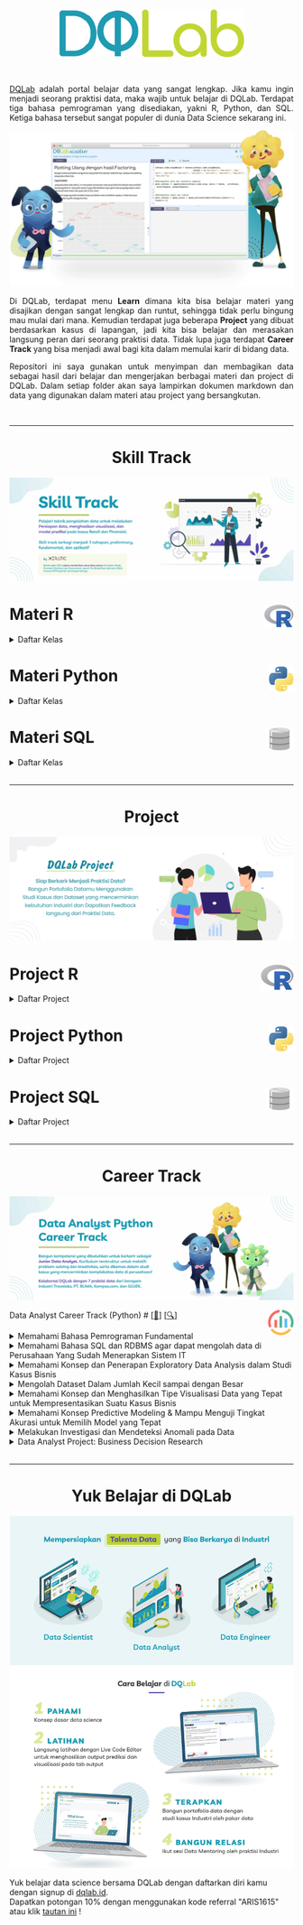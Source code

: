 <br />

<p align="center">
  <a href='https://academy.dqlab.id/main/learn_more'><img src="README/DQ_Lab2.png"></a>
</p>

<br />

<p align="justify">
  <a href="https://academy.dqlab.id/main/module">DQLab</a> adalah portal belajar data yang sangat lengkap. Jika kamu ingin menjadi seorang praktisi data, maka wajib untuk belajar di DQLab. Terdapat tiga bahasa pemrograman yang disediakan, yakni R, Python, dan SQL. Ketiga bahasa tersebut sangat populer di dunia Data Science sekarang ini.
</p>

![Hal](README/hal.png)

<p align="justify">
  Di DQLab, terdapat menu <b>Learn</b> dimana kita bisa belajar materi yang disajikan dengan sangat lengkap dan runtut, sehingga tidak perlu bingung mau mulai dari mana. Kemudian terdapat juga beberapa <b>Project</b> yang dibuat berdasarkan kasus di lapangan, jadi kita bisa belajar dan merasakan langsung peran dari seorang praktisi data. Tidak lupa juga terdapat <b>Career Track</b> yang bisa menjadi awal bagi kita dalam memulai karir di bidang data.
</p>

<p align="justify">
  Repositori ini saya gunakan untuk menyimpan dan membagikan data sebagai hasil dari belajar dan mengerjakan berbagai materi dan project di DQLab. Dalam setiap folder akan saya lampirkan dokumen markdown dan data yang digunakan dalam materi atau project yang bersangkutan.
</p>

<br />

---

<!-- # Learn -->

<h1 align="center">Skill Track</h1>

![Learn](README/Learn.jpg)

<!-- <br /> -->

<!-- ![R](README/6.png) -->

# Materi R <a href='README/6.png'><img src='README/6.png' align="right" height="40" /></a>

<details><summary>Daftar Kelas</summary>

## Kelas Persiapan

<details><summary>Daftar Modul</summary>

+ [[📂](https://github.com/MyArist/DQLab/tree/master/Learn/R/Preliminary/Introduction%20to%20Data%20Science%20with%20R)] [[🔍](https://academy.dqlab.id/main/package/practice/111)] [[📃](https://academy.dqlab.id/certificate/pdf/DQLABBGINRUSPHOS)] Introduction to Data Science with R

+ [[📂](https://github.com/MyArist/DQLab/tree/master/Learn/R/Preliminary/R%20Fundamental%20for%20Data%20Science)] [[🔍](https://academy.dqlab.id/main/package/practice/1)] [[📃](https://academy.dqlab.id/certificate/pdf/DQLABINTR1CLGENH)] R Fundamental for Data Science

</details>

## Kelas Fundamental

<details><summary>Daftar Modul</summary>

- [[📂](https://github.com/MyArist/DQLab/tree/master/Learn/R/Fundamental/Data%20Preparation%20in%20Data%20Science%20using%20R)] [[🔍](https://academy.dqlab.id/main/package/practice/12)] [[📃](https://academy.dqlab.id/certificate/pdf/DQLABDTWR1WHPPSC/)] Data Preparation in Data Science using R

- [[📂](https://github.com/MyArist/DQLab/tree/master/Learn/R/Fundamental/Statistics%20using%20R%20for%20Data%20Science)] [[🔍](https://academy.dqlab.id/main/package/practice/15)] [[📃](https://academy.dqlab.id/certificate/pdf/DQLABINTS1FCCTIJ)] Statistics using R for Data Science

- [[📂](https://github.com/MyArist/DQLab/tree/master/Learn/R/Fundamental/Data%20Visualization%20in%20Data%20Science%20using%20R)] [[🔍](https://academy.dqlab.id/main/package/practice/2)] [[📃](https://academy.dqlab.id/certificate/pdf/DQLABDTVISNKHPAF/)] Data Visualization in Data Science using R

- [[📂](https://github.com/MyArist/DQLab/tree/master/Learn/R/Fundamental/Fundamental%20Data%20Visualization%20using%20R)] [[🔍](https://academy.dqlab.id/main/package/practice/257)] [[📃](https://academy.dqlab.id/certificate/pdf/DQLABINTR1BMSIUI/)] Fundamental Data Visualization using R

- [[📂](https://github.com/MyArist/DQLab/tree/master/Learn/R/Fundamental/Advanced%20Data%20Visualization%20for%20Everyone)] [[🔍](https://academy.dqlab.id/main/package/practice/259)] [[📃](https://academy.dqlab.id/certificate/pdf/DQLABAPL4%20PSAHWV)] Advanced Data Visualization with ggplot2 for Everyone

</details>

## Kelas Penerapan di Industri

<details><summary>Daftar Modul</summary>

- [[📂](https://github.com/MyArist/DQLab/tree/master/Learn/R/Applied%20Data%20Science/Data%20Science%20in%20Finance%20Credit%20Risk%20Analysis)] [[🔍](https://academy.dqlab.id/main/package/practice/81)] [[📃](https://academy.dqlab.id/certificate/pdf/DQLABMLFCRLSGBIB/)] Data Science in Finance: Credit Risk Analysis

- [[📂](https://github.com/MyArist/DQLab/tree/master/Learn/R/Applied%20Data%20Science/Data%20Science%20in%20Retail%20Market%20Basket%20Analysis)] [[🔍](https://academy.dqlab.id/main/package/practice/11)] [[📃](https://academy.dqlab.id/certificate/pdf/DQLABMLMBALMHINQ/)] Data Science in Retail: Market Basket Analysis

- [[📂](https://github.com/MyArist/DQLab/tree/master/Learn/R/Applied%20Data%20Science/Data%20Science%20in%20Marketing%20Customer%20Segmentation)] [[🔍](https://academy.dqlab.id/main/package/practice/7)] [[📃](https://academy.dqlab.id/certificate/pdf/DQLABMLMKTUNNJKU)] Data Science in Marketing: Customer Segmentation

- [[📂](https://github.com/MyArist/DQLab/tree/master/Learn/R/Applied%20Data%20Science/Data%20Science%20in%20Finance%20Dimension%20Reduction)] [[🔍](https://academy.dqlab.id/main/package/practice/89)] [[📃](https://academy.dqlab.id/certificate/pdf/DQLABPCADRJUIDUE/)] Data Science in Finance: Dimension Reduction

- [[📂](https://github.com/MyArist/DQLab/tree/master/Learn/R/Applied%20Data%20Science/Analisis%20Data%20COVID19%20di%20Indonesia)] [[🔍](https://academy.dqlab.id/main/package/practice/253)] [[📃](https://academy.dqlab.id/certificate/pdf/DQLABAPL3%20EVHSSM)] Analisis Data COVID19 di Indonesia

- [[📂](https://github.com/MyArist/DQLab/tree/master/Learn/R/Applied%20Data%20Science/A%20Walk%20Into%20Sensory%20Science)] [[🔍](https://academy.dqlab.id/main/package/practice/281)] [[📃](https://academy.dqlab.id/certificate/pdf/DQLABDSSR1CUOCJI/)] A Walk Into Sensory Science

</details>

</details>

<!-- <br /> -->
    
<!-- ![Python](README/5.png) -->

# Materi Python <a href='README/5.1.png'><img src='README/5.1.png' align="right" height="45" /></a>

<details><summary>Daftar Kelas</summary>

## Kelas Persiapan

<details><summary>Daftar Modul</summary>

- [[📂](https://github.com/MyArist/DQLab/tree/master/Learn/Python/Preliminary/Introduction%20to%20Data%20Science%20with%20Python)] [[🔍](https://academy.dqlab.id/main/package/practice/162)] [[📃](https://academy.dqlab.id/certificate/pdf/DQLABINTP1BJTJVQ/)] Introduction to Data Science with Python

- [[📂](https://github.com/MyArist/DQLab/tree/master/Learn/Python/Preliminary/Python%20Fundamental%20for%20Data%20Science)] [[🔍](https://academy.dqlab.id/main/package/practice/45)] [[📃](https://academy.dqlab.id/certificate/pdf/DQLABINTP1EGGMDW)] Python Fundamental for Data Science

</details>

## Kelas Fundamental

<details><summary>Daftar Modul</summary>

- [[📂](https://github.com/MyArist/DQLab/tree/master/Learn/Python/Fundamental/Data%20Wrangling%20Python)] [[🔍](https://academy.dqlab.id/main/package/practice/79)] [[📃](https://academy.dqlab.id/certificate/pdf/DQLABDTWP1HCKQDN)] Data Wrangling Python

- [[📂](https://github.com/MyArist/DQLab/tree/master/Learn/Python/Fundamental/Python%20for%20Data%20Professional%20Beginner%20-%20Part%201)] [[🔍](https://academy.dqlab.id/main/package/practice/157)] [[📃](https://academy.dqlab.id/certificate/pdf/DQLABINTP1JOGKCL/)] Python for Data Professional Beginner - Part 1

- [[📂](https://github.com/MyArist/DQLab/tree/master/Learn/Python/Fundamental/Python%20for%20Data%20Professional%20Beginner%20-%20Part%202)] [[🔍](https://academy.dqlab.id/main/package/practice/160)] [[📃](https://academy.dqlab.id/certificate/pdf/DQLABINTP1TJEAKE/)] Python for Data Professional Beginner - Part 2

- [[📂](https://github.com/MyArist/DQLab/tree/master/Learn/Python/Fundamental/Python%20for%20Data%20Professional%20Beginner%20-%20Part%203)] [[🔍](https://academy.dqlab.id/main/package/practice/161)] [[📃](https://academy.dqlab.id/certificate/pdf/DQLABINTP1GMBOKW/)] Python for Data Professional Beginner - Part 3

- [[📂](https://github.com/MyArist/DQLab/tree/master/Learn/Python/Fundamental/Data%20Visualization%20with%20Python%20Matplotlib%20for%20Beginner%20-%20Part%201)] [[🔍](https://academy.dqlab.id/main/package/practice/164)] [[📃](https://academy.dqlab.id/certificate/pdf/DQLABDTWP1OERWOT/)] Data Visualization with Python Matplotlib for Beginner - Part 1

- [[📂](https://github.com/MyArist/DQLab/tree/master/Learn/Python/Fundamental/Exploratory%20Data%20Analysis%20with%20Python%20for%20Beginner)] [[🔍](https://academy.dqlab.id/main/package/practice/163)] [[📃](https://academy.dqlab.id/certificate/pdf/DQLABINTP1NTJMCJ/)] Exploratory Data Analysis with Python for Beginner

- [[📂](https://github.com/MyArist/DQLab/tree/master/Learn/Python/Fundamental/Data%20Visualization%20with%20Python%20Matplotlib%20for%20Beginner%20-%20Part%202)] [[🔍](https://academy.dqlab.id/main/package/practice/165)] [[📃](https://academy.dqlab.id/certificate/pdf/DQLABINTP1PEOLAL/)] Data Visualization with Python Matplotlib for Beginner - Part 2

- [[📂](https://github.com/MyArist/DQLab/tree/master/Learn/Python/Fundamental/Data%20Quality%20with%20Python%20for%20Beginner)] [[🔍](https://academy.dqlab.id/main/package/practice/166)] [[📃](https://academy.dqlab.id/certificate/pdf/DQLABDVIZ2AUUCMW/)] Data Quality with Python for Beginner

- [[📂](https://github.com/MyArist/DQLab/tree/master/Learn/Python/Fundamental/Machine%20Learning%20With%20Python%20for%20Beginner)] [[🔍](https://academy.dqlab.id/main/package/practice/169)] [[📃](https://academy.dqlab.id/certificate/pdf/DQLABDVIZ2ODOJPA/)] Machine Learning With Python for Beginner

- [[📂](https://github.com/MyArist/DQLab/tree/master/Learn/Python/Fundamental/Fundamental%20Data%20Visualization%20with%20Python)] [[🔍](https://academy.dqlab.id/main/package/practice/177)] [[📃](https://academy.dqlab.id/certificate/pdf/DQLABINTP1TUORIC)] Fundamental Data Visualization with Python

- [[📂](https://github.com/MyArist/DQLab/tree/master/Learn/Python/Fundamental/Data%20Manipulation%20with%20Pandas%20-%20Part%201)] [[🔍](https://academy.dqlab.id/main/package/practice/178)] [[📃](https://academy.dqlab.id/certificate/pdf/DQLABINTP1KCGLNG/)] Data Manipulation with Pandas - Part 1

- [[📂](https://github.com/MyArist/DQLab/tree/master/Learn/Python/Fundamental/Data%20Manipulation%20with%20Pandas%20-%20Part%202)] [[🔍](https://academy.dqlab.id/main/package/practice/252)] [[📃](https://academy.dqlab.id/certificate/pdf/DQLABINTP1FGMHKR/)] Data Manipulation with Pandas - Part 2

- [[📂](https://github.com/MyArist/DQLab/tree/master/Learn/Python/Fundamental/Statistic%20using%20Python%20for%20Data%20Science)] [[🔍](https://academy.dqlab.id/main/package/practice/288)] [[📃](https://academy.dqlab.id/certificate/pdf/DQLABSWP1%20ELVIKP/)] Statistic using Python for Data Science

- [[📂](https://github.com/MyArist/DQLab/tree/master/Learn/Python/Fundamental/Statistic%20using%20Python%20for%20Data%20Science%20-%20Part%202)] [[🔍](https://academy.dqlab.id/main/package/practice/290)] [[📃](https://academy.dqlab.id/certificate/pdf/DQLABSWP1%20FKRWOF/)] Statistic using Python for Data Science - Part 2

- [[📂](https://github.com/MyArist/DQLab/tree/master/Learn/Python/Fundamental/Data%20Visualization%20using%20Plotnine)] [[🔍](https://academy.dqlab.id/main/package/practice/295)] [[📃](https://academy.dqlab.id/certificate/pdf/DQLABDVPP9FAWBWF/)] Data Visualization using Plotnine

</details>

## Kelas Penerapan di Industri

<details><summary>Daftar Modul</summary>

- [[📂](https://github.com/MyArist/DQLab/tree/master/Learn/Python/Applied%20Data%20Science/Basic%20Feature%20Discovering%20for%20Machine%20Learning)] [[🔍](https://academy.dqlab.id/main/package/practice/179)] [[📃](https://academy.dqlab.id/certificate/pdf/DQLABFATPYWBWGKN)] Basic Feature Discovering for Machine Learning

- [[📂](https://github.com/MyArist/DQLab/tree/master/Learn/Python/Applied%20Data%20Science/Data%20Science%20in%20Telco%20Data%20Cleansing)] [[🔍](https://academy.dqlab.id/main/package/practice/247)] [[📃](https://academy.dqlab.id/certificate/pdf/DQLABAPL1%20BVFPEI)] Data Science in Telco: Data Cleansing

- [[📂](https://github.com/MyArist/DQLab/tree/master/Learn/Python/Applied%20Data%20Science/Customer%20Churn%20Prediction%20using%20Machine%20Learning)] [[🔍](https://academy.dqlab.id/main/package/practice/249)] [[📃](https://academy.dqlab.id/certificate/pdf/DQLABAPL2%20JGNGCK)] Customer Churn Prediction using Machine Learning

- [[📂](https://github.com/MyArist/DQLab/tree/master/Learn/Python/Applied%20Data%20Science/Data%20Science%20Project%20Analisis%20Data%20COVID19%20di%20Dunia%20%26%20ASEAN)] [[🔍](https://academy.dqlab.id/main/package/practice/260)] [[📃](https://academy.dqlab.id/certificate/pdf/DQLABINTP1BAIQSQ/)] Data Science Project: Analisis Data COVID19 di Dunia & ASEAN

- [[📂](https://github.com/MyArist/DQLab/tree/master/Learn/Python/Applied%20Data%20Science/Data%20Analyst%20Project%20Business%20Decision%20Research)] [[🔍](https://academy.dqlab.id/main/package/practice/284)] [[📃](https://academy.dqlab.id/certificate/pdf/DQLABDVIZ2AEGGHH/)] Data Analyst Project: Business Decision Research

- [[📂](https://github.com/MyArist/DQLab/tree/master/Learn/Python/Applied%20Data%20Science/Eksplorasi%20dan%20Analisis%20Data%20COVID-19%20Indonesia%20using%20Python)] [[🔍](https://academy.dqlab.id/main/package/practice/287)] [[📃](https://academy.dqlab.id/certificate/pdf/DQLABACWP1OSMEUO/)] Eksplorasi dan Analisis Data COVID-19 Indonesia using Python

- [[📂](https://github.com/MyArist/DQLab/tree/master/Learn/Python/Applied%20Data%20Science/Data%20Science%20in%20Marketing%20%20Customer%20Segmentation%20with%20Python)] [[🔍](https://academy.dqlab.id/main/package/practice/293)] [[📃](https://academy.dqlab.id/certificate/pdf/DQLABDSCS1VGTGPJ/)] Data Science in Marketing : Customer Segmentation with Python

- [[📂](https://github.com/MyArist/DQLab/tree/master/Learn/Python/Applied%20Data%20Science/Data%20Science%20in%20Marketing%20%20Customer%20Segmentation%20with%20Python%20part%202)] [[🔍](https://academy.dqlab.id/main/package/practice/294)] [[📃](ttps://academy.dqlab.id/certificate/pdf/DQLABDSCS1TNUNDC/)] Data Science in Marketing : Customer Segmentation with Python part 2

</details>

</details>

<!-- <br /> -->

<!-- ![SQL](README/4.png) -->

# Materi SQL <a href='README/4.2.png'><img src='README/4.2.png' align="right" height="40" /></a>

<details><summary>Daftar Kelas</summary>

## Kelas Persiapan

<details><summary>Daftar Modul</summary>

- [[📂](https://github.com/MyArist/DQLab/tree/master/Learn/SQL/Preliminary/Fundamental%20SQL%20with%20SELECT%20Statement)] [[🔍](https://academy.dqlab.id/main/package/practice/91)] [[📃](https://academy.dqlab.id/certificate/pdf/DQLABSQLT1FLMKIW)] Fundamental SQL with SELECT Statement

</details>

## Kelas Fundamental

<details><summary>Daftar Modul</summary>

- [[📂](https://github.com/MyArist/DQLab/tree/master/Learn/SQL/Fundamental/Fundamental%20SQL%20Using%20SELECT%20Statement)] [[🔍](https://academy.dqlab.id/main/package/practice/213)] [[📃](https://academy.dqlab.id/certificate/pdf/DQLABSQLT1VPCNOL/)] Fundamental SQL Using SELECT Statement

- [[📂](https://github.com/MyArist/DQLab/tree/master/Learn/SQL/Fundamental/Fundamental%20SQL%20Using%20FUNCTION%20and%20GROUP%20BY)] [[🔍](https://academy.dqlab.id/main/package/practice/171)] [[📃](https://academy.dqlab.id/certificate/pdf/DQLABSQLT2GFGROP/)] Fundamental SQL Using FUNCTION and GROUP BY

- [[📂](https://github.com/MyArist/DQLab/tree/master/Learn/SQL/Fundamental/Fundamental%20SQL%20Using%20INNER%20JOIN%20and%20UNION)] [[🔍](https://academy.dqlab.id/main/package/practice/244)] [[📃](https://academy.dqlab.id/certificate/pdf/DQLABSQLT2NGUHHK/)] Fundamental SQL Using INNER JOIN and UNION

- [[📂](https://github.com/MyArist/DQLab/tree/master/Learn/SQL/Fundamental/Fundamental%20SQL%20Group%20By%20and%20Having)] [[🔍](https://academy.dqlab.id/main/package/practice/291)] [[📃](https://academy.dqlab.id/certificate/pdf/DQLABFSQL3PDLJDJ/)] Fundamental SQL Group By and Having

</details>

</details>

<br />

---

<h1 align="center">Project</h1>

![Project](README/Project.jpg)

# Project R <a href='README/6.png'><img src='README/6.png' align="right" height="45" /></a>

<details><summary>Daftar Project</summary>

- [[📂](https://github.com/MyArist/DQLab/tree/master/Project/R/Project%20Machine%20Learning%20for%20Retail%20with%20R%20Product%20Packaging)] [[🔍](https://academy.dqlab.id/main/package/project/16)] [[📃](https://academy.dqlab.id/certificate/pdf/DQLABPRJCTGMBDEV/)] Project Machine Learning for Retail with R: Product Packaging

- [[📂](https://github.com/MyArist/DQLab/tree/master/Project/R/Project%20Data%20Analysis%20for%20Finance%20Performa%20Cabang)] [[🔍](https://academy.dqlab.id/main/package/project/215)] [[📃](https://academy.dqlab.id/certificate/pdf/DQLABPRJ8%20BWNISN)] Project Data Analysis for Finance: Performa Cabang

- [[📂](https://github.com/MyArist/DQLab/tree/master/Project/R/Project%20Data%20Analysis%20for%20Finance%20Proses%20Investasi%20Investor)] [[🔍](https://academy.dqlab.id/main/package/project/245)] [[📃](https://academy.dqlab.id/certificate/pdf/DQLABPRJC9BNWJUF/)] Project Data Analysis for Finance: Proses Investasi Investor

- [[❌]()] [[🔍](https://academy.dqlab.id/main/package/project/298)] [[❌]()] Project Assessment using R

- [[❌]()] [[🔍](https://academy.dqlab.id/main/package/project/299)] [[❌]()] Project Analisa Klasifikasi Pinjaman untuk Sektor UMKM

</details>

<!-- <br /> -->
    
<!-- ![Python](README/5.png) -->

# Project Python <a href='README/5.1.png'><img src='README/5.1.png' align="right" height="45" /></a>

<details><summary>Daftar Project</summary>

- [[📂](https://github.com/MyArist/DQLab/tree/master/Project/Python/Data%20Science%20Challenge%20with%20Python)] [[🔍](https://academy.dqlab.id/main/package/project/158)] [[📃](https://academy.dqlab.id/certificate/pdf/DQLABPRJC2JCPTWE/)] Data Science Challenge with Python

- [[📂](https://github.com/MyArist/DQLab/tree/master/Project/Python/Data%20Engineer%20Challenge%20with%20Python)] [[🔍](https://academy.dqlab.id/main/package/project/170)] [[📃](https://academy.dqlab.id/certificate/pdf/DQLABPRJC3FKRGTH/)] Data Engineer Challenge with Python

- [[📂](https://github.com/MyArist/DQLab/tree/master/Project/Python/Project%20Machine%20Learning%20with%20Python%20Building%20Recommender%20System)] [[🔍](https://academy.dqlab.id/main/package/project/212)] [[📃](https://academy.dqlab.id/certificate/pdf/DQLABPRJC5HJDJDN/)] Project Machine Learning with Python: Building Recommender System

- [[📂](https://github.com/MyArist/DQLab/tree/master/Project/Python/Project%20Machine%20Learning%20with%20Python%20Building%20Recommender%20System%20with%20Similarity%20Function)] [[🔍](https://academy.dqlab.id/main/package/project/214)] [[📃](https://academy.dqlab.id/certificate/pdf/DQLABPRJC6RDCMTH)] Project Machine Learning with Python: Building Recommender System with Similarity Function

- [[❌]()] [[🔍](https://academy.dqlab.id/main/package/project/300)] [[❌]()] Modul DTS Professional Academy - Data Engineer

</details>

<!-- <br /> -->

<!-- ![SQL](README/4.png) -->

# Project SQL <a href='README/4.2.png'><img src='README/4.2.png' align="right" height="40" /></a>

<details><summary>Daftar Project</summary>

- [[📂](https://github.com/MyArist/DQLab/tree/master/Project/SQL/Data%20Engineer%20Challenge%20with%20SQL)] [[🔍](https://academy.dqlab.id/main/package/project/99)] [[📃](https://academy.dqlab.id/certificate/pdf/DQLABSQLTSKCOKDK/)] Data Engineer Challenge with SQL

- [[📂](https://github.com/MyArist/DQLab/tree/master/Project/SQL/Project%20Data%20Analysis%20for%20Retail%20Sales%20Performance%20Report)] [[🔍](https://academy.dqlab.id/main/package/project/182)] [[📃](https://academy.dqlab.id/certificate/pdf/DQLABPRJC4RTPCTH/)] Project Data Analysis for Retail: Sales Performance Report

- [[📂](https://github.com/MyArist/DQLab/tree/master/Project/SQL/Project%20Data%20Analysis%20for%20B2B%20Retail%20Customer%20Analytics%20Report)] [[🔍](https://academy.dqlab.id/main/package/project/246)] [[📃](https://academy.dqlab.id/certificate/pdf/DQLABPRJ10BTTRKO)] Project Data Analysis for B2B Retail: Customer Analytics Report

- [[📂](https://github.com/MyArist/DQLab/tree/master/Project/SQL/Data%20Analysis%20for%20E-Commerce%20Challenge)] [[🔍](https://academy.dqlab.id/main/package/project/261)] [[📃](https://academy.dqlab.id/certificate/pdf/DQLABSQLT2NBEATA/)] Data Analysis for E-Commerce Challenge

- [[📂](https://github.com/MyArist/DQLab/tree/master/Project/SQL/Project%20Fundamental%20SQL%20Group%20By%20and%20Having)] [[🔍](https://academy.dqlab.id/main/package/project/292)] [[📃](https://academy.dqlab.id/certificate/pdf/DQLABPFSQ2DHTHGF/)] Project: Fundamental SQL Group By and Having

</details>

<br />

---

<h1 align="center">Career Track</h1>

![Career](README/Career.jpg)

Data Analyst Career Track (Python) # [[📃](https://academy.dqlab.id/certificate/pdf/DQLABDATRCNBNGVR/TRACK)] [[🔍](https://academy.dqlab.id/main/track/67)] <a href='README\analytics2.png'><img src='README\analytics2.png' align="right" height="45" /></a>

<details>
<summary>Memahami Bahasa Pemrograman Fundamental</summary>

- [[📂](https://github.com/MyArist/DQLab/tree/master/Learn/Python/Fundamental/Python%20for%20Data%20Professional%20Beginner%20-%20Part%201)] [[🔍](https://academy.dqlab.id/main/package/practice/157)] [[📃](https://academy.dqlab.id/certificate/pdf/DQLABINTP1JOGKCL/)] Python for Data Professional Beginner - Part 1

- [[📂](https://github.com/MyArist/DQLab/tree/master/Learn/Python/Fundamental/Python%20for%20Data%20Professional%20Beginner%20-%20Part%202)] [[🔍](https://academy.dqlab.id/main/package/practice/160)] [[📃](https://academy.dqlab.id/certificate/pdf/DQLABINTP1TJEAKE/)] Python for Data Professional Beginner - Part 2

- [[📂](https://github.com/MyArist/DQLab/tree/master/Learn/Python/Fundamental/Python%20for%20Data%20Professional%20Beginner%20-%20Part%203)] [[🔍](https://academy.dqlab.id/main/package/practice/161)] [[📃](https://academy.dqlab.id/certificate/pdf/DQLABINTP1GMBOKW/)] Python for Data Professional Beginner - Part 3

</details>

<details>
<summary>Memahami Bahasa SQL dan RDBMS agar dapat mengolah data di Perusahaan Yang Sudah Menerapkan Sistem IT</summary>

- [[📂](https://github.com/MyArist/DQLab/tree/master/Learn/SQL/Fundamental/Fundamental%20SQL%20Using%20SELECT%20Statement)] [[🔍](https://academy.dqlab.id/main/package/practice/213)] [[📃](https://academy.dqlab.id/certificate/pdf/DQLABSQLT1VPCNOL/)] Fundamental SQL Using SELECT Statement

- [[📂](https://github.com/MyArist/DQLab/tree/master/Learn/SQL/Fundamental/Fundamental%20SQL%20Using%20FUNCTION%20and%20GROUP%20BY)] [[🔍](https://academy.dqlab.id/main/package/practice/171)] [[📃](https://academy.dqlab.id/certificate/pdf/DQLABSQLT2GFGROP/)] Fundamental SQL Using FUNCTION and GROUP BY

- [[📂](https://github.com/MyArist/DQLab/tree/master/Learn/SQL/Fundamental/Fundamental%20SQL%20Using%20INNER%20JOIN%20and%20UNION)] [[🔍](https://academy.dqlab.id/main/package/practice/244)] [[📃](https://academy.dqlab.id/certificate/pdf/DQLABSQLT2NGUHHK/)] Fundamental SQL Using INNER JOIN and UNION

</details>

<details>
<summary>Memahami Konsep dan Penerapan Exploratory Data Analysis dalam Studi Kasus Bisnis</summary>

- [[📂](https://github.com/MyArist/DQLab/tree/master/Learn/Python/Fundamental/Exploratory%20Data%20Analysis%20with%20Python%20for%20Beginner)] [[🔍](https://academy.dqlab.id/main/package/practice/163)] [[📃](https://academy.dqlab.id/certificate/pdf/DQLABINTP1NTJMCJ/)] Exploratory Data Analysis with Python for Beginner

</details>

<details>
<summary>Mengolah Dataset Dalam Jumlah Kecil sampai dengan Besar</summary>

- [[📂](https://github.com/MyArist/DQLab/tree/master/Learn/Python/Fundamental/Data%20Manipulation%20with%20Pandas%20-%20Part%201)] [[🔍](https://academy.dqlab.id/main/package/practice/178)] [[📃](https://academy.dqlab.id/certificate/pdf/DQLABINTP1KCGLNG/)] Data Manipulation with Pandas - Part 1

- [[📂](https://github.com/MyArist/DQLab/tree/master/Learn/Python/Fundamental/Data%20Manipulation%20with%20Pandas%20-%20Part%202)] [[🔍](https://academy.dqlab.id/main/package/practice/252)] [[📃](https://academy.dqlab.id/certificate/pdf/DQLABINTP1FGMHKR/)] Data Manipulation with Pandas - Part 2

</details>

<details>
<summary>Memahami Konsep dan Menghasilkan Tipe Visualisasi Data yang Tepat untuk Mempresentasikan Suatu Kasus Bisnis</summary>

- [[📂](https://github.com/MyArist/DQLab/tree/master/Learn/Python/Fundamental/Data%20Visualization%20with%20Python%20Matplotlib%20for%20Beginner%20-%20Part%201)] [[🔍](https://academy.dqlab.id/main/package/practice/164)] [[📃](https://academy.dqlab.id/certificate/pdf/DQLABDTWP1OERWOT/)] Data Visualization with Python Matplotlib for Beginner - Part 1

- [[📂](https://github.com/MyArist/DQLab/tree/master/Learn/Python/Fundamental/Data%20Visualization%20with%20Python%20Matplotlib%20for%20Beginner%20-%20Part%202)] [[🔍](https://academy.dqlab.id/main/package/practice/165)] [[📃](https://academy.dqlab.id/certificate/pdf/DQLABINTP1PEOLAL/)] Data Visualization with Python Matplotlib for Beginner - Part 2

</details>

<details>
<summary>Memahami Konsep Predictive Modeling & Mampu Menguji Tingkat Akurasi untuk Memilih Model yang Tepat</summary>

- [[📂](https://github.com/MyArist/DQLab/tree/master/Learn/Python/Fundamental/Machine%20Learning%20With%20Python%20for%20Beginner)] [[🔍](https://academy.dqlab.id/main/package/practice/169)] [[📃](https://academy.dqlab.id/certificate/pdf/DQLABDVIZ2ODOJPA/)] Machine Learning With Python for Beginner

</details>

<details>
<summary>Melakukan Investigasi dan Mendeteksi Anomali pada Data</summary>

- [[📂](https://github.com/MyArist/DQLab/tree/master/Learn/Python/Fundamental/Data%20Quality%20with%20Python%20for%20Beginner)] [[🔍](https://academy.dqlab.id/main/package/practice/166)] [[📃](https://academy.dqlab.id/certificate/pdf/DQLABDVIZ2AUUCMW/)] Data Quality with Python for Beginner

</details>

<details>
<summary>Data Analyst Project: Business Decision Research</summary>

- [[📂](https://github.com/MyArist/DQLab/tree/master/Learn/Python/Applied%20Data%20Science/Data%20Analyst%20Project%20Business%20Decision%20Research)] [[🔍](https://academy.dqlab.id/main/package/practice/284)] [[📃](https://academy.dqlab.id/certificate/pdf/DQLABDVIZ2AEGGHH/)] Data Analyst Project: Business Decision Research

</details>

<br />

<!-- <div style="text-align:center">
  <h1>E-Books</h1>
</div>

<img align='right' src = "https://academy.dqlab.id/images/ebook/kettle_cover_new.png" height=300>

## [[📚](https://academy.dqlab.id/ebook/download/kettle.pdf)] Data Warehouse with Kettle - Open Source ETL

<p align="justify">
  Dunia korporasi saat ini menghadapi permasalahan yang hampir sama, yaitu membengkaknya data akibat keberhasilan implementasi berbagai sistem komputer.

  Otomatisasi berjalan dengan baik, namun berbagai laporan yang ingin dihasilkan sebagai output dari sistem tersebut sebagian besar tidak tercapai.Berbagai solusi telah ditawarkan oleh para praktisi IT, dan pendekatan dengan membangun suatu data warehouse adalah yang terbaik.

  E-book ini akan membahas bagaimana membangun Data warehouse dengan Kettle yang bersifat open source dan dapat berjalan di lingkungan multi-platform.
</p>

<br />

<img align='right' src = "https://academy.dqlab.id/images/ebook/instalasi_python_anaconda.png" height=300>

## [[📚](https://academy.dqlab.id/free_ebook/adriyan_instalasi_python3_dan_ide_pada_windows10_dqlab_UPDATE.pdf)] Instalasi Python 3 dan IDE atau Anaconda Distribution pada Windows 10

<p align="justify">
  Penulis artikel tutorial ini adalah Adriyan yang saat ini menjadi salah satu Dosen Teknik Mesin Program Sarjana di Sekolah Tinggi Teknologi Nasional.

  Penulis menggunakan Python untuk riset dalam komputasi saintifik dalam ranah : identifikasi struktur berbasis sinyal vibrasi, desain, simulasi dan pengontrolan manipulator robotik paralel, dan penerapan sistem cerdas untuk penyelesaian persoalan di bidang keteknikmesinan terutama untuk vibrasi dan robotika.

  Penulis lebih banyak menggunakan Python package berupa Numpy, Scipy, SymPy, Keras dan TensorFlow, Scikit-Fuzzy, Matplotlib, dan Bokeh.
</p>

<br />

<img align='right' src = "https://academy.dqlab.id/images/ebook/memahami_pesan_di_balik_data.png" height=300>

## [[📚](https://academy.dqlab.id/free_ebook/MNOR_A_1.pdf)] Memahami Pesan di balik Data, Instalasi dan Analisis Data Sederhana Menggunakan Python untuk Windows 10

<p align="justify">
  Penulis dari artikel tutorial ini adalah M. Nor Abdul Rajak. Saat ini penulis bekerja sebagai freelance personal assistant di salah satu perusahaan pertambangan di Kalimantan Timur.

  Harapan terbesar penulis adalah terciptanya data Environment di Kaltim, karena masih banyak yang menganggap remeh mengenai pekerjaan dalam mengolah data.

  Selain itu, penulis juga berharap artikel tutorial ini sedikit tidaknya bermanfaat untuk pembaca.
</p>

<br />

<img align='right' src = "https://academy.dqlab.id/images/ebook/instalasi_python_windows.png" height=300>

## [[📚](https://academy.dqlab.id/free_ebook/herry_pebbi_andra_instalasi_python_3_pada_windows_10_dqlab.pdf)] Langkah-Langkah untuk Menginstal Program Python 3 pada Sistem Operasi Windows 10 (32-Bit) Menggunakan Visual Studio Community 2019

<p align="justify">
  Penulis dari artikel tutorial ini adalah Herry Pebbi Andra. Saat ini penulis bekerja sebagai karyawan swasta pada bagian IT Staff di daerah Cikarang- Bekasi. Selain itu, penulis juga gemar belajar bahasa pemrograman dan belajar tentang keamanan digital.

  Harapan penulis dari adanya artikel tutorial ini adalah semakin banyak pemuda yang memiliki ide dan inovasi dibidang teknologi dan informasi di Indonesia dan memajukan dan membuat nama Indonesia dikenal dunia.

  "Banyak berlatih dan bertindaklah, jangan takut akan salah karena tidak akan tahu hasilnya jika tidak di coba" Quote by Herry.
</p>

<br />

<img align='right' src = "https://academy.dqlab.id/images/ebook/azure.png" height=300> 


## [[📚](https://academy.dqlab.id/free_ebook/PHI-Integration%20-%20Practical%20Introduction%20to%20Azure%20Machine%20Learning.pdf)] Simple Credit Approval Model using Decision Tree in Azure Machine Learning

<p align="justify">
  Teknologi Azure dan layanan Machine Learning merupakan teknologi terkini yang manfaatnya cukup banyak dirasakan. Sering kali ditemukan bagi para pemula yang ingin belajar data, kebingungan harus memulai dari mana.

  E-Book ini menghadirkan tutorial singkat dengan step by step dasar untuk studi kasus yang paling sering dihadapi yaitu membangun predictive modelling untuk layanan pemberian kredit.
</p>

<br /> -->

---

<h1 align="center">Yuk Belajar di DQLab</h1>

![Poster](README/Poster.png)

Yuk belajar data science bersama DQLab dengan daftarkan diri kamu dengan signup di [dqlab.id](dqlab.id).  
Dapatkan potongan 10% dengan menggunakan kode referral "ARIS1615" atau klik [tautan ini](https://dqlab.id/signup?referralCode=ARIS1615) !
